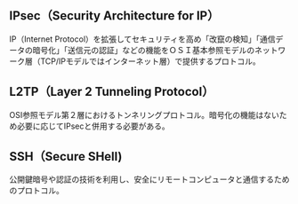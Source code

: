 ## IPsec（Security Architecture for IP）

IP（Internet Protocol）を拡張してセキュリティを高め「改竄の検知」「通信データの暗号化」「送信元の認証」などの機能をＯＳＩ基本参照モデルのネットワーク層（TCP/IPモデルではインターネット層）で提供するプロトコル。

## L2TP（Layer 2 Tunneling Protocol）

OSI参照モデル第２層におけるトンネリングプロトコル。暗号化の機能はないため必要に応じてIPsecと併用する必要がある。

## SSH（Secure SHell)

公開鍵暗号や認証の技術を利用し、安全にリモートコンピュータと通信するためのプロトコル。


